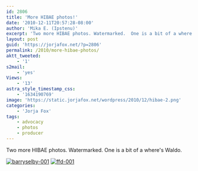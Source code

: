 ```yaml
---
id: 2806
title: 'More HIBAE photos!'
date: '2010-12-11T20:57:28-08:00'
author: 'Mika E. (Ipstenu)'
excerpt: 'Two more HIBAE photos. Watermarked.  One is a bit of a where''s Waldo.'
layout: post
guid: 'https://jorjafox.net/?p=2806'
permalink: /2010/more-hibae-photos/
aktt_tweeted:
    - '1'
s2mail:
    - 'yes'
Views:
    - '13'
astra_style_timestamp_css:
    - '1634190769'
image: 'https://static.jorjafox.net/wordpress/2010/12/hibae-2.png'
categories:
    - 'Jorja Fox'
tags:
    - advocacy
    - photos
    - producer
---
```


Two more HIBAE photos. Watermarked.  One is a bit of a where's Waldo.

<a href="https://jorjafox.net/gallery/pub/premieres/20101202-hibaelephant/barryselby-001.jpg"><img class="ZenphotoPress_thumb " alt="barryselby-001" title="barryselby-001" src="https://jorjafox.net/gallery/cache/pub/premieres/20101202-hibaelephant/barryselby-001_200_cw200_ch200_thumb.jpg"  /></a> <a href="https://jorjafox.net/gallery/pub/premieres/20101202-hibaelephant/ffd-001.jpg"><img class="ZenphotoPress_thumb " alt="ffd-001" title="ffd-001" src="https://jorjafox.net/gallery/cache/pub/premieres/20101202-hibaelephant/ffd-001_200_cw200_ch200_thumb.jpg"  /></a>